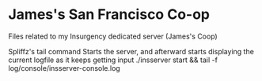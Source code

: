 # James's San Francisco Co-op
Files related to my Insurgency dedicated server (James's Coop)

Spliffz's tail command
Starts the server, and afterward starts displaying the current logfile as it keeps getting input
./insserver start && tail -f log/console/insserver-console.log
